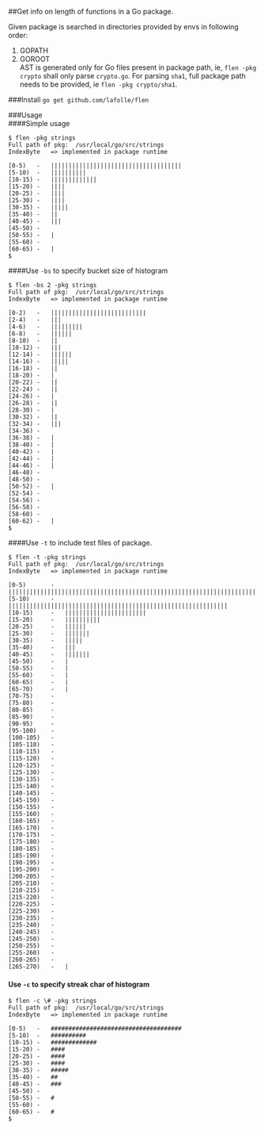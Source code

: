 ##Get info on length of functions in a Go package.

Given package is searched in  directories provided by envs in following order:  
1. GOPATH  
2. GOROOT  
AST is generated only for Go files present in package path, ie, `flen -pkg crypto` shall only parse `crypto.go`. For parsing `sha1`, full package path needs to be provided, ie `flen -pkg crypto/sha1`.

###Install
`go get github.com/lafolle/flen`

###Usage  
####Simple usage 
```
$ flen -pkg strings
Full path of pkg:  /usr/local/go/src/strings
IndexByte	=> implemented in package runtime

[0-5)	-	|||||||||||||||||||||||||||||||||||||
[5-10)	-	||||||||||
[10-15)	-	|||||||||||||
[15-20)	-	||||
[20-25)	-	||||
[25-30)	-	||||
[30-35)	-	|||||
[35-40)	-	||
[40-45)	-	|||
[45-50)	-	
[50-55)	-	|
[55-60)	-	
[60-65)	-	|
$
```  
####Use `-bs` to specify bucket size of histogram  
```
$ flen -bs 2 -pkg strings
Full path of pkg:  /usr/local/go/src/strings
IndexByte	=> implemented in package runtime

[0-2)	-	|||||||||||||||||||||||||||
[2-4)	-	|||
[4-6)	-	|||||||||
[6-8)	-	||||||
[8-10)	-	||
[10-12)	-	|||
[12-14)	-	||||||
[14-16)	-	|||||
[16-18)	-	||
[18-20)	-	|
[20-22)	-	||
[22-24)	-	||
[24-26)	-	|
[26-28)	-	||
[28-30)	-	|
[30-32)	-	||
[32-34)	-	|||
[34-36)	-	
[36-38)	-	|
[38-40)	-	|
[40-42)	-	|
[42-44)	-	|
[44-46)	-	|
[46-48)	-	
[48-50)	-	
[50-52)	-	|
[52-54)	-	
[54-56)	-	
[56-58)	-	
[58-60)	-	
[60-62)	-	|
$
```
####Use `-t` to include test files of package.
```
$ flen -t -pkg strings
Full path of pkg:  /usr/local/go/src/strings
IndexByte	=> implemented in package runtime

[0-5)		-	|||||||||||||||||||||||||||||||||||||||||||||||||||||||||||||||||||||||||||||||||||||||||||
[5-10)		-	||||||||||||||||||||||||||||||||||||||||||||||||||||||||||||||
[10-15)		-	|||||||||||||||||||||||
[15-20)		-	||||||||||
[20-25)		-	||||||
[25-30)		-	|||||||
[30-35)		-	|||||
[35-40)		-	|||
[40-45)		-	|||||||
[45-50)		-	|
[50-55)		-	|
[55-60)		-	|
[60-65)		-	|
[65-70)		-	|
[70-75)		-	
[75-80)		-	
[80-85)		-	
[85-90)		-	
[90-95)		-	
[95-100)	-	
[100-105)	-	
[105-110)	-	
[110-115)	-	
[115-120)	-	
[120-125)	-	
[125-130)	-	
[130-135)	-	
[135-140)	-	
[140-145)	-	
[145-150)	-	
[150-155)	-	
[155-160)	-	
[160-165)	-	
[165-170)	-	
[170-175)	-	
[175-180)	-	
[180-185)	-	
[185-190)	-	
[190-195)	-	
[195-200)	-	
[200-205)	-	
[205-210)	-	
[210-215)	-	
[215-220)	-	
[220-225)	-	
[225-230)	-	
[230-235)	-	
[235-240)	-	
[240-245)	-	
[245-250)	-	
[250-255)	-	
[255-260)	-	
[260-265)	-	
[265-270)	-	|
```  
#### Use `-c` to specify streak char of histogram
```
$ flen -c \# -pkg strings
Full path of pkg:  /usr/local/go/src/strings
IndexByte	=> implemented in package runtime

[0-5)	-	#####################################
[5-10)	-	##########
[10-15)	-	#############
[15-20)	-	####
[20-25)	-	####
[25-30)	-	####
[30-35)	-	#####
[35-40)	-	##
[40-45)	-	###
[45-50)	-	
[50-55)	-	#
[55-60)	-	
[60-65)	-	#
$
```
